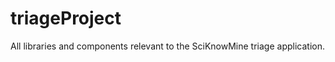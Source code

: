 triageProject
=============

All libraries and components relevant to the SciKnowMine triage application. 
